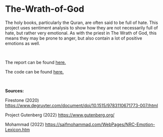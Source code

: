 # The-Wrath-of-God
The holy books, particularly the Quran, are often said to be full of hate. This project uses sentiment analysis to show how they are not necessarily full of hate, but rather very emotional. As with the priest in The Wrath of God, this means they may be prone to anger, but also contain a lot of positive emotions as well.

<br/>

The report can be found [here.](The-Wrath-of-God.md)

The code can be found [here.](The-Wrath-of-God.Rmd)

<br/>

**Sources:**

Firestone (2020) https://www.degruyter.com/document/doi/10.1515/9783110671773-007/html

Project Gutenberg (2022) https://www.gutenberg.org/

Mohammad (2022) https://saifmohammad.com/WebPages/NRC-Emotion-Lexicon.htm
